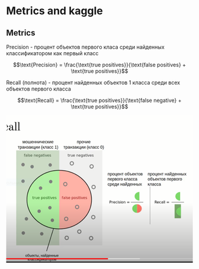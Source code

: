 # Metrics and kaggle

## Metrics

Precision - процент объектов первого класа среди найденных классификатором как первый класс

$$\text{Precision} = \frac{\text{true positives}}{\text{false positives} + \text{true positives}}$$

Recall (полнота) - процент найденных объектов 1 класса среди всех объектов первого класса

$$\text{Recall} = \frac{\text{true positives}}{\text{false negative} + \text{true positives}}$$

![pr_recall](pre_rec.PNG)
